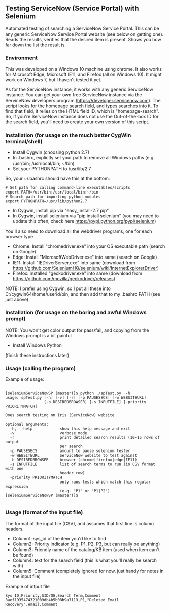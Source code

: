 ## Testing ServiceNow (Service Portal) with Selenium

Automated testing of searching a ServiceNow Service Portal.  This can be any generic ServiceNow Service Portal website (see below on getting one).  Reads the results, verifies that the desired item is present.  Shows you how far down the list the result is.


### Environment

This was developed on a Windows 10 machine using chrome.  It also works for Microsoft Edge, Microsoft IE11, and Firefox (all on Windows 10).  It might work on Windows 7, but I haven't tested it yet.

As for the ServiceNow instance, it works with any generic ServiceNow instance.  You can get your own free ServiceNow instance via the ServiceNow developers program (https://developer.servicenow.com).  The script looks for the homepage search field, and types searches into it.  To find that field, it relies on the HTML field ID, which is "homepage-search".  So, if you're ServiceNow instance does not use the Out-of-the-box ID for the search field, you'll need to create your own version of this script.

### Installation (for usage on the much better CygWin terminal/shell)

- Install Cygwin (choosing python 2.7)
- In .bashrc, explictly set your path to remove all Windows paths (e.g. /usr/bin; /usr/local/bin; ~/bin)
- Set your PYTHONPATH to /usr/lib/2.7

So, your ~/.bashrc should have this at the bottom:

```
# Set path for calling command-line executables/scripts
export PATH=/usr/bin:/usr/local/bin:~/bin
# Search path for importing python modules
export PYTHONPATH=/usr/lib/python2.7
```


- In Cygwin, install pip via "easy_install-2.7 pip"
- In Cygwin, install selenium via "pip install selenium" (you may need to update this often, check here https://pypi.python.org/pypi/selenium)

You'll also need to download all the webdriver programs, one for each browser type

- Chrome: Install "chromedriver.exe" into your OS executable path (search on Google)
- Edge: Install "MicrosoftWebDriver.exe" into same (search on Google)
- IE11: Install "IEDriverServer.exe" into same (download from https://github.com/SeleniumHQ/selenium/wiki/InternetExplorerDriver)
- Firefox: Installed "geckodriver.exe" into same (download from https://github.com/mozilla/geckodriver/releases)

NOTE: I prefer using Cygwin, so I put all these into C:/cygwin64/home/userid/bin, and then add that to my .bashrc PATH (see just above)


### Installation (for usage on the boring and awful Windows prompt)

NOTE: You won't get color output for pass/fail, and copying from the Windows prompt is a bit painful

- Install Windows Python

(finish these instructions later)


### Usage (calling the program)


Example of usage:

```

[seleniumServiceNowSP (master)]$ python ./spTest.py  -h
usage: spTest.py [-h] [-v] [-r] [-p PAUSESECS] [-w WEBSITEURL]
                 [-b DESIREDBROWSER] [-s INPUTFILE] [-priority PRIORITYMATCH]

Does search testing on Iris (ServiceNow) website

optional arguments:
  -h, --help            show this help message and exit
  -v                    verbose_mode
  -r                    print detailed search results (10-15 rows of output
                        per search
  -p PAUSESECS          amount to pause selenium tester
  -w WEBSITEURL         ServiceNow website to test against
  -b DESIREDBROWSER     browser (chrome|firefox|edge|IE11)
  -s INPUTFILE          list of search terms to run (in CSV format with one
                        header row)
  -priority PRIORITYMATCH
                        only runs tests which match this regular expression
                        (e.g. "P1" or "P1|P2")
[seleniumServiceNowSP (master)]$


```

### Usage (format of the input file)

The format of the input file (CSV), and assumes that first line is column headers.  

- Column1: sys_id of the item you'd like to find
- Column2: Priority indicator (e.g. P1, P2, P3, but can really be anything)
- Column3: Friendly name of the catalog/KB item (used when item can't be found) 
- Column4: text for the search field (this is what you'll really be search with)
- Column5: Comment (completely ignored for now, just handy for notes in the input file)

Example of intput file

```
Sys ID,Priority,SID/OG,Search Term,Comment
8aef1935474321009db4b5b08b9a7113,P1,"Deleted Email Recovery",email,Comment
```

<!-- ### Screenshots

![alt text](screenshots/example-output-cygwin.png "Screenshot of colored output using cygwin")

-->

